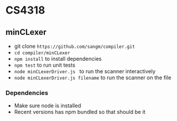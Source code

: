 # CS4318

## minCLexer
+ git clone `https://github.com/sangm/compiler.git`
+ `cd compiler/minCLexer`
+ `npm install` to install dependencies
+ `npm test` to run unit tests
+ `node minCLexerDriver.js ` to run the scanner interactively
+ `node minCLexerDriver.js filename` to run the scanner on the file

### Dependencies
+ Make sure node is installed
+ Recent versions has npm bundled so that should be it


